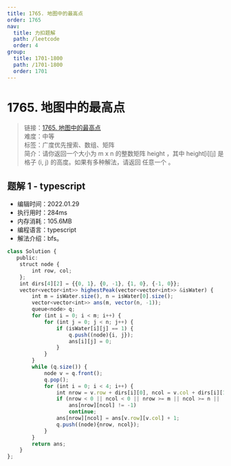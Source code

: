 ```yaml
---
title: 1765. 地图中的最高点
order: 1765
nav:
  title: 力扣题解
  path: /leetcode
  order: 4
group:
  title: 1701-1800
  path: /1701-1800
  order: 1701
---
```


# 1765. 地图中的最高点
    
> 链接：[1765. 地图中的最高点](https://leetcode-cn.com/problems/map-of-highest-peak/)  
> 难度：中等  
> 标签：广度优先搜索、数组、矩阵  
> 简介：请你返回一个大小为 m x n 的整数矩阵 height ，其中 height[i][j] 是格子 (i, j) 的高度。如果有多种解法，请返回 任意一个 。
      
## 题解 1 - typescript
- 编辑时间：2022.01.29
- 执行用时：284ms
- 内存消耗：105.6MB
- 编程语言：typescript
- 解法介绍：bfs。
```typescript
class Solution {
   public:
    struct node {
        int row, col;
    };
    int dirs[4][2] = {{0, 1}, {0, -1}, {1, 0}, {-1, 0}};
    vector<vector<int>> highestPeak(vector<vector<int>> &isWater) {
        int m = isWater.size(), n = isWater[0].size();
        vector<vector<int>> ans(m, vector(n, -1));
        queue<node> q;
        for (int i = 0; i < m; i++) {
            for (int j = 0; j < n; j++) {
                if (isWater[i][j] == 1) {
                    q.push((node){i, j});
                    ans[i][j] = 0;
                }
            }
        }
        while (q.size()) {
            node v = q.front();
            q.pop();
            for (int i = 0; i < 4; i++) {
                int nrow = v.row + dirs[i][0], ncol = v.col + dirs[i][1];
                if (nrow < 0 || ncol < 0 || nrow >= m || ncol >= n ||
                    ans[nrow][ncol] != -1)
                    continue;
                ans[nrow][ncol] = ans[v.row][v.col] + 1;
                q.push((node){nrow, ncol});
            }
        }
        return ans;
    }
};
```

      